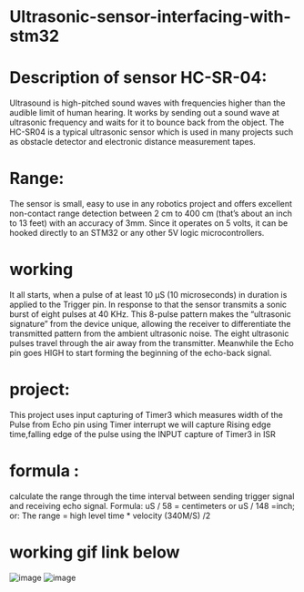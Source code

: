 # Ultrasonic-sensor-interfacing-with-stm32
# Description of sensor HC-SR-04:
Ultrasound is high-pitched sound waves with frequencies higher than the audible limit of human hearing.
It works by sending out a sound wave at ultrasonic frequency and waits for it to bounce back from the object.
The HC-SR04 is a typical ultrasonic sensor which is used in many projects such as obstacle detector and electronic distance measurement tapes.

# Range:
The sensor is small, easy to use in any robotics project and offers excellent non-contact range detection between 2 cm to 400 cm (that’s about an inch to 13 feet) 
with an accuracy of 3mm. Since it operates on 5 volts, it can be hooked directly to an STM32 or any other 5V logic microcontrollers.

# working
It all starts, when a pulse of at least 10 µS (10 microseconds) in duration is applied to the Trigger pin.
In response to that the sensor transmits a sonic burst of eight pulses at 40 KHz. 
This 8-pulse pattern makes the “ultrasonic signature” from the device unique,
allowing the receiver to differentiate the transmitted pattern from the ambient ultrasonic noise.
The eight ultrasonic pulses travel through the air away from the transmitter.
Meanwhile the Echo pin goes HIGH to start forming the beginning of the echo-back signal.

# project:
This project uses input capturing of Timer3 which measures width of the Pulse from Echo pin using Timer interrupt
we will capture Rising edge time,falling edge of the pulse using the INPUT capture of Timer3 in ISR

# formula :
calculate the range through the time interval between sending trigger signal and
receiving echo signal. 
Formula: uS / 58 = centimeters or uS / 148 =inch; or: 
The range = high level time * velocity (340M/S) /2 

# working gif link below
![image](https://user-images.githubusercontent.com/64159350/126761905-2ac87811-cc30-42bc-a39d-2d42071474e7.png)
![image](https://user-images.githubusercontent.com/64159350/126761997-3379ef61-f4c4-4780-801a-db98af22e771.png)
